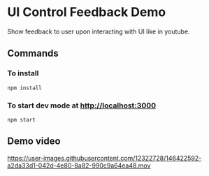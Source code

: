 # UI Control Feedback Demo

Show feedback to user upon interacting with UI like in youtube.

## Commands

### To install

`npm install`

### To start dev mode at [http://localhost:3000](http://localhost:3000)

`npm start`

## Demo video

https://user-images.githubusercontent.com/12322728/146422592-a2da33d1-042d-4e80-8a82-990c9a64ea48.mov
